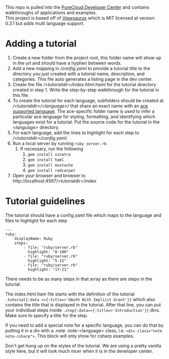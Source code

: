 This repo is pulled into the [PureCloud Developer Center](http://developer.mypurecloud.com) and contains walkthroughs of applications and examples.  
This project is based off of [Viewsaurus](https://www.npmjs.com/package/viewsaurus) which is MIT licensed at version 0.3.1 but adds multi language support.

# Adding a tutorial
1. Create a new folder from the project root, this folder name will show up in the url and should have a hyphen between words.
2. Add a new mapping in _/config.yaml_ to provide a tutorial title to the directory you just created with a tutorial name, description, and categories.  This file auto generates a listing page in the dev center.
3. Create the file  _/\<tutorialdir>/index.html.haml_ for the tutorial directory created in step 1. Write the step-by-step walkthrough for the tutorial in this file.
4. To create the tutorial for each language, subfolders should be created at _/\<tutorialdir>/\<language>/_ that share an exact name with an [ace supported language](https://cdnjs.com/libraries/ace/). The ace-specific folder name is used to infer a particular ace language for styling, formatting, and identifying which languages exist for a tutorial. Put the source code for the tutorial in the _\<language>_ directory.
5. For each language, add the lines to highlight for each step to _/\<tutorialdir>/config.yaml_.
6. Run a local server by running ```ruby server.rb```
	1. If necessary, run the following
	    1. ```gem install sinatra```
	    2. ```gem install haml```
	    3. ```gem install mustache```
	    4. ```gem install redcarpet```
7. Open your browser and browser to http://localhost:4567/\<tutorialdir>/index

# Tutorial guidelines
The tutorial should have a config.yaml file which maps to the language and files to highlight for each step
```
---
ruby:
    displayName: Ruby
    steps:
        - file: "ruby/server.rb"
          highlight: "0-100"
        - file: "ruby/server.rb"
          highlight: "5-15"
        - file: "ruby/server.rb"
          highlight: "17-21"

```

There needs to be as many steps in that array as there are steps in the tutorial.

The index.html.ham file starts with the definition of the tutorial ```.tutorial{:data =>{:title=>'OAuth With Implicit Grant'}}``` which also contains the title that is displayed in the tutorial.  After that line, you can put your individual steps inside ```.step{:data=>{:title=>'Introduction'}}``` divs.  Make sure to specify a title for the step.

If you need to add a special note for a specific language, you can do that by putting it in a div with a .note .note-\<language> class, i.e. ```<div class="note note-csharp">```.  This block will only show for csharp examples.  


Don't get hung up on the styles of the tutorial.  We are using a pretty vanilla style here, but it will look much nicer when it is in the developer center.
